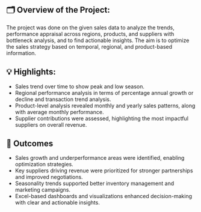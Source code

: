 ## 🗂️ Overview of the Project:
The project was done on the given sales data to analyze the trends, performance appraisal across regions, products, and suppliers with bottleneck analysis, and to find actionable insights. The aim is to optimize the sales strategy based on temporal, regional, and product-based information.

## 💡 Highlights:
- Sales trend over time to show peak and low season.
- Regional performance analysis in terms of percentage annual growth or decline and transaction trend analysis.
- Product-level analysis revealed monthly and yearly sales patterns, along with average monthly performance.
- Supplier contributions were assessed, highlighting the most impactful suppliers on overall revenue.

## 🎯 Outcomes
- Sales growth and underperformance areas were identified, enabling optimization strategies.
- Key suppliers driving revenue were prioritized for stronger partnerships and improved negotiations.
- Seasonality trends supported better inventory management and marketing campaigns.
- Excel-based dashboards and visualizations enhanced decision-making with clear and actionable insights.
